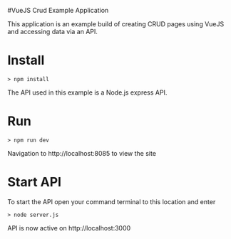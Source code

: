 #VueJS Crud Example Application

This application is an example build of creating CRUD pages using VueJS and accessing data via an API.

# Install
    > npm install

The API used in this example is a Node.js express API.

# Run
    > npm run dev
    
Navigation to http://localhost:8085 to view the site
    
# Start API

To start the API open your command terminal to this location and enter

    > node server.js
    
API is now active on http://localhost:3000
   
